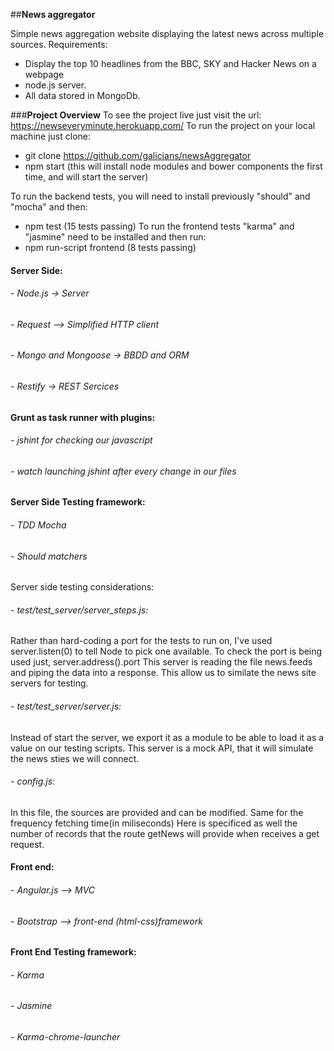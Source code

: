 ##**News aggregator**

Simple news aggregation website displaying the latest news across multiple sources.
Requirements:
-  Display the top 10 headlines from the BBC, SKY and Hacker News on a webpage
-  node.js server. 
-  All data stored in MongoDb.

###**Project Overview**
To see the project live just visit the url: https://newseveryminute.herokuapp.com/
To run the project on your local machine just clone:
 - git clone https://github.com/galicians/newsAggregator
 - npm start (this will install node modules and bower components the first time, and will start the server)

To run the backend tests, you will need to install previously "should" and "mocha" and then:
 - npm test (15 tests passing)
To run the frontend tests "karma" and "jasmine" need to be installed and then run: 
 - npm run-script frontend (8 tests passing)


<h4>Server Side:</h4>

<h6> - Node.js -> Server</h6>
<h6> - Request —> Simplified HTTP client</h6>
<h6> - Mongo and Mongoose -> BBDD and ORM</h6>
<h6> - Restify -> REST Sercices</h6>

<h4>Grunt as task runner with plugins:</h4>

<h6> - jshint for checking our javascript</h6>
<h6> - watch launching jshint after every change in our files</h6>

<h4>Server Side Testing framework:</h4>

<h6> - TDD Mocha</h6>
<h6> - Should matchers</h6>

Server side testing considerations:

<h6> - test/test_server/server_steps.js:</h6>
Rather than hard-coding a port for the tests to run on, I've used server.listen(0) to tell Node to pick one available. To check the port is being used just, server.address().port
This server is reading the file news.feeds and piping the data into a response.
This allow us to similate the news site servers for testing.
<h6> - test/test_server/server.js:</h6>
Instead of start the server, we export it as a module to be able to load it as a value on our testing scripts.
This server is a mock API, that it will simulate the news sties we will connect.
<h6> - config.js:</h6>
In this file, the sources are provided and can be modified.
Same for the frequency fetching time(in miliseconds)
Here is specificed as well the number of records that the route getNews will provide when receives a get request.


<h4>Front end:</h4>

<h6> - Angular.js --> MVC</h6>
<h6> - Bootstrap --> front-end (html-css)framework</h6>

<h4>Front End Testing framework:</h4>

<h6> - Karma </h6>
<h6> - Jasmine</h6>
<h6>- Karma-chrome-launcher</h6>

